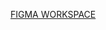 [FIGMA WORKSPACE]([https://www.figma.com/design/zw2wlQeQRifD2hPSPqotgg/Spotiem?node-id=104-1633&t=bkVoiMAMtyP9erzG-1])
